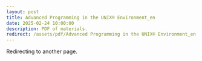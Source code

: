 ```yaml
---
layout: post
title: Advanced Programming in the UNIX® Environment_en
date: 2025-02-24 10:00:00
description: PDF of materials.
redirect: /assets/pdf/Advanced Programming in the UNIX® Environment_en.pdf
---
```


Redirecting to another page.
